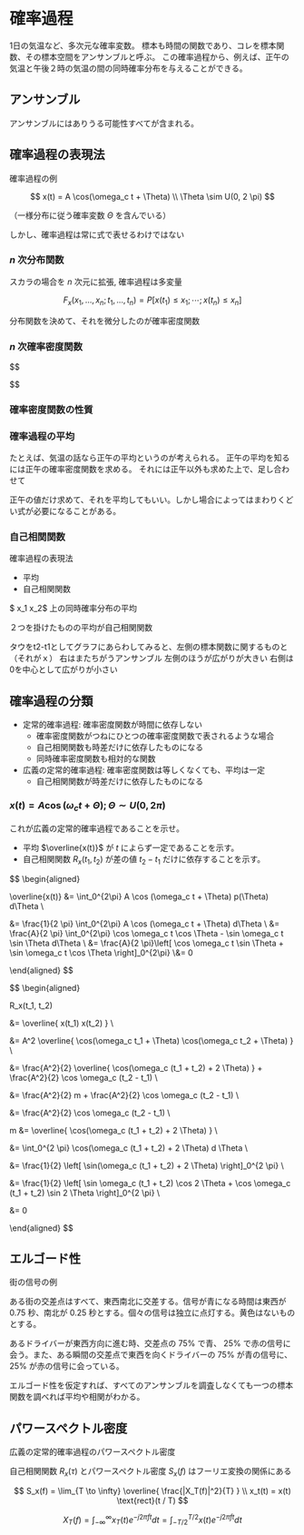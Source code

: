 # 確率過程

1日の気温など、多次元な確率変数。
標本も時間の関数であり、コレを標本関数、その標本空間をアンサンブルと呼ぶ。
この確率過程から、例えば、正午の気温と午後２時の気温の間の同時確率分布を与えることができる。

## アンサンブル

アンサンブルにはありうる可能性すべてが含まれる。

## 確率過程の表現法

確率過程の例

$$
x(t) = A \cos(\omega_c t + \Theta) \\
\Theta \sim U(0, 2 \pi)
$$

（一様分布に従う確率変数 $\Theta$ を含んでいる）

しかし、確率過程は常に式で表せるわけではない

### $n$ 次分布関数

スカラの場合を $n$ 次元に拡張, 確率過程は多変量

$$
F_x(x_1, \ldots, x_n; t_1, \ldots, t_n) = P[ x(t_1) \le x_1; \cdots; x(t_n) \le x_n ]
$$

分布関数を決めて、それを微分したのが確率密度関数

### $n$ 次確率密度関数

$$

$$

### 確率密度関数の性質

### 確率過程の平均

たとえば、気温の話なら正午の平均というのが考えられる。
正午の平均を知るには正午の確率密度関数を求める。
それには正午以外も求めた上で、足し合わせて

正午の値だけ求めて、それを平均してもいい。しかし場合によってはまわりくどい式が必要になることがある。

### 自己相関関数

確率過程の表現法

- 平均
- 自己相関関数

$ x_1 x_2$ 上の同時確率分布の平均

２つを掛けたものの平均が自己相関関数

タウをt2-t1としてグラフにあらわしてみると、左側の標本関数に関するものと（それがｘ）
右はまたちがうアンサンブル
左側のほうが広がりが大きい
右側は0を中心として広がりが小さい

## 確率過程の分類

- 定常的確率過程: 確率密度関数が時間に依存しない
  - 確率密度関数がつねにひとつの確率密度関数で表されるような場合
  - 自己相関関数も時差だけに依存したものになる
  - 同時確率密度関数も相対的な関数
- 広義の定常的確率過程: 確率密度関数は等しくなくても、平均は一定
  - 自己相関関数が時差だけに依存したものになる

### $x(t) = A \cos (\omega_c t + \Theta) ; \Theta \sim U(0, 2 \pi)$

これが広義の定常的確率過程であることを示せ。

- 平均 $\overline{x(t)}$ が $t$ によらず一定であることを示す。
- 自己相関関数 $R_x(t_1, t_2)$ が差の値 $t_2 - t_1$ だけに依存することを示す。

$$
\begin{aligned}

\overline{x(t)} &= \int_0^{2\pi} A \cos (\omega_c t + \Theta) p(\Theta) d\Theta \\

&= \frac{1}{2 \pi} \int_0^{2\pi} A \cos (\omega_c t + \Theta) d\Theta \\
&= \frac{A}{2 \pi} \int_0^{2\pi} \cos  \omega_c t \cos \Theta - \sin \omega_c t \sin \Theta d\Theta \\
&= \frac{A}{2 \pi}\left[ \cos \omega_c t \sin \Theta + \sin \omega_c t \cos \Theta \right]_0^{2\pi} \\&= 0

\end{aligned}
$$

$$
\begin{aligned}

R_x(t_1, t_2)

&= \overline{ x(t_1) x(t_2) } \\

&= A^2 \overline{ \cos(\omega_c t_1 + \Theta) \cos(\omega_c t_2 + \Theta) } \\

&= \frac{A^2}{2} \overline{ \cos(\omega_c (t_1 + t_2) + 2 \Theta) } + \frac{A^2}{2} \cos \omega_c (t_2 - t_1) \\

&= \frac{A^2}{2} m + \frac{A^2}{2} \cos \omega_c (t_2 - t_1) \\

&= \frac{A^2}{2} \cos \omega_c (t_2 - t_1) \\

m &= \overline{ \cos(\omega_c (t_1 + t_2) + 2 \Theta) } \\

&= \int_0^{2 \pi} \cos(\omega_c (t_1 + t_2) + 2 \Theta) d \Theta \\

&= \frac{1}{2} \left[ \sin(\omega_c (t_1 + t_2) + 2 \Theta) \right]_0^{2 \pi} \\

&= \frac{1}{2} \left[ \sin \omega_c (t_1 + t_2) \cos 2 \Theta + \cos \omega_c (t_1 + t_2) \sin 2 \Theta \right]_0^{2 \pi} \\

&= 0

\end{aligned}
$$

## エルゴード性



街の信号の例

ある街の交差点はすべて、東西南北に交差する。信号が青になる時間は東西が 0.75 秒、南北が 0.25 秒とする。個々の信号は独立に点灯する。黄色はないものとする。

あるドライバーが東西方向に進む時、交差点の 75% で青、 25% で赤の信号に会う。また、ある瞬間の交差点で東西を向くドライバーの 75% が青の信号に、 25% が赤の信号に会っている。

エルゴード性を仮定すれば、すべてのアンサンブルを調査しなくても一つの標本関数を調べれば平均や相関がわかる。

## パワースペクトル密度

広義の定常的確率過程のパワースペクトル密度

自己相関関数 $R_x(\tau)$ とパワースペクトル密度 $S_x(f)$ はフーリエ変換の関係にある

$$
S_x(f) = \lim_{T \to \infty} \overline{ \frac{|X_T(f)|^2}{T} } \\
x_t(t) = x(t) \text{rect}(t / T)
$$

$$
X_T(f) = \int_{-\infty}^{\infty} x_T(t) e^{-j 2 \pi f t } dt = \int_{-T/2}^{T/2} x(t) e^{-j 2 \pi f t } dt
$$